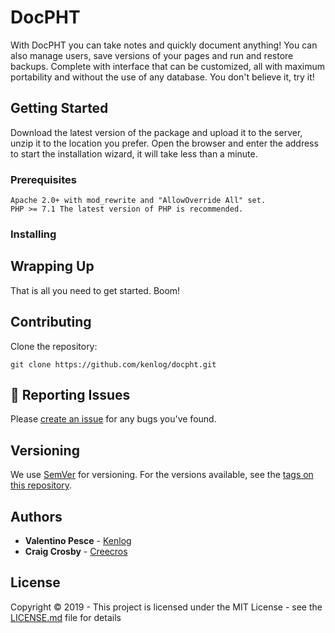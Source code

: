 # DocPHT

With DocPHT you can take notes and quickly document anything! You can also manage users, save versions of your pages and run and restore backups. Complete with interface that can be customized, all with maximum portability and without
the use of any database. You don't believe it, try it!


## Getting Started

Download the latest version of the package and upload it to the server, unzip it to the location you prefer. Open the browser and enter the address to start the installation wizard, it will take less than a minute.

### Prerequisites

```
Apache 2.0+ with mod_rewrite and "AllowOverride All" set.
PHP >= 7.1 The latest version of PHP is recommended.
```

### Installing


## Wrapping Up
That is all you need to get started. Boom! 

## Contributing
Clone the repository: 
```console 
git clone https://github.com/kenlog/docpht.git
```
:bug: Reporting Issues
------------
Please [create an issue](https://github.com/kenlog/docpht/issues) for any bugs you've found.

## Versioning

We use [SemVer](http://semver.org/) for versioning. For the versions available, see the [tags on this repository](https://github.com/kenlog/docpht/tags). 

## Authors

* **Valentino Pesce** - [Kenlog](https://github.com/kenlog)
* **Craig Crosby** - [Creecros](https://github.com/creecros)

## License

Copyright © 2019 - This project is licensed under the MIT License - see the [LICENSE.md](LICENSE) file for details 